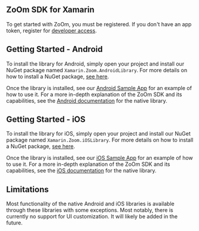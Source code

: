 ZoOm SDK for Xamarin
------------
To get started with ZoOm, you must be registered.  If you don't have an app token, register for [developer access](https://dev.zoomlogin.com/).

Getting Started - Android
---------
To install the library for Android, simply open your project and install our NuGet package named `Xamarin.Zoom.AndroidLibrary`.  For more details on how to install a NuGet package, [see here](https://blog.xamarin.com/xamarin-studio-and-nuget/).

Once the library is installed, see our [Android Sample App](https://github.com/facetec/xamarin-zoom/tree/master/Samples/iOS) for an example of how to use it.  For a more in-depth explanation of the ZoOm SDK and its capabilities, see the [Android documentation](https://dev.zoomlogin.com/zoomsdk/#/android-guide) for the native library.

Getting Started - iOS
---------
To install the library for iOS, simply open your project and install our NuGet package named `Xamarin.Zoom.iOSLibrary`.  For more details on how to install a NuGet package, [see here](https://blog.xamarin.com/xamarin-studio-and-nuget/).

Once the library is installed, see our [iOS Sample App](https://github.com/facetec/xamarin-zoom/tree/master/Samples/iOS) for an example of how to use it.  For a more in-depth explanation of the ZoOm SDK and its capabilities, see the [iOS documentation](https://dev.zoomlogin.com/zoomsdk/#/ios-guide) for the native library.

Limitations
------
Most functionality of the native Android and iOS libraries is available through these libraries with some exceptions.  Most notably, there is currently no support for UI customization.  It will likely be added in the future.
